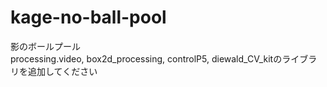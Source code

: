 # kage-no-ball-pool
影のボールプール<br>
processing.video, box2d_processing, controlP5, diewald_CV_kitのライブラリを追加してください

